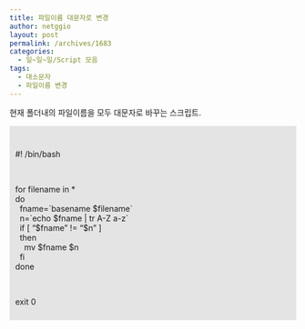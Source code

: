 ```yaml
---
title: 파일이름 대문자로 변경
author: netggio
layout: post
permalink: /archives/1683
categories:
  - 일~일~일/Script 모음
tags:
  - 대소문자
  - 파일이름 변경
---
```

현재 폴더내의 파일이름을 모두 대문자로 바꾸는 스크립트.

  


<DIV style="PADDING-BOTTOM: 10px; BACKGROUND-COLOR: #e4e4e4; PADDING-LEFT: 10px; PADDING-RIGHT: 10px; PADDING-TOP: 10px">
  <br /> 
  
  <P>
    #! /bin/bash
  </P>
  
  <br /> 
  
  <P>
    for filename in *<BR />do<BR />&nbsp; fname=`basename $filename`<BR />&nbsp; n=`echo $fname | tr A-Z a-z`<BR />&nbsp; if [ &#8220;$fname&#8221; != &#8220;$n&#8221; ]<BR />&nbsp; then<BR />&nbsp; &nbsp; mv $fname $n<BR />&nbsp; fi<BR />done
  </P>
  
  <br /> 
  
  <P>
    exit 0
  </P>
</DIV>